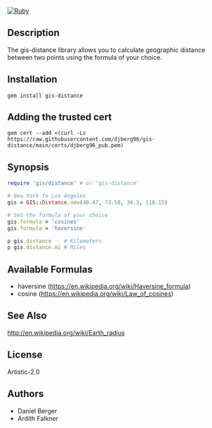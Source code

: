 [![Ruby](https://github.com/djberg96/gis-distance/actions/workflows/ruby.yml/badge.svg)](https://github.com/djberg96/gis-distance/actions/workflows/ruby.yml)

## Description
The gis-distance library allows you to calculate geographic distance between
two points using the formula of your choice.

## Installation
`gem install gis-distance`

## Adding the trusted cert
`gem cert --add <(curl -Ls https://raw.githubusercontent.com/djberg96/gis-distance/main/certs/djberg96_pub.pem)`

## Synopsis
```ruby
require 'gis/distance' # or 'gis-distance'

# New York to Los Angeles
gis = GIS::Distance.new(40.47, 73.58, 34.3, 118.15)

# Set the formula of your choice
gis.formula = 'cosines'
gis.formula = 'haversine'

p gis.distance    # Kilometers
p gis.distance.mi # Miles 
```

## Available Formulas
* haversine (https://en.wikipedia.org/wiki/Haversine_formula)
* cosine (https://en.wikipedia.org/wiki/Law_of_cosines)

## See Also
http://en.wikipedia.org/wiki/Earth_radius

## License
Artistic-2.0

## Authors
* Daniel Berger
* Ardith Falkner
